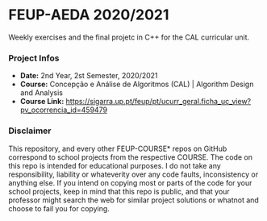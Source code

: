 # FEUP-AEDA 2020/2021
Weekly exercises and the final projetc in C++ for the CAL curricular unit.

### Project Infos
* **Date:** 2nd Year, 2st Semester, 2020/2021
* **Course:** Concepção e Análise de Algoritmos (CAL) | Algorithm Design and Analysis
* **Course Link:** https://sigarra.up.pt/feup/pt/ucurr_geral.ficha_uc_view?pv_ocorrencia_id=459479
### Disclaimer
This repository, and every other FEUP-COURSE* repos on GitHub correspond to school projects from the respective COURSE. The code on this repo is intended for educational purposes. I do not take any responsibility, liability or whateverity over any code faults, inconsistency or anything else. If you intend on copying most or parts of the code for your school projects, keep in mind that this repo is public, and that your professor might search the web for similar project solutions or whatnot and choose to fail you for copying.
